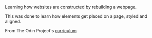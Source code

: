 Learning how websites are constructed by rebuilding a webpage. 

This was done to learn how elements get placed on a page, styled and aligned.  

From The Odin Project's [curriculum](http://www.theodinproject.com/courses/web-development-101/lessons/html-css)